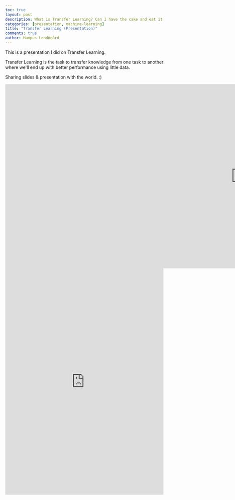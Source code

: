 ```yaml
---
toc: true
layout: post
description: What is Transfer Learning? Can I have the cake and eat it too?
categories: [presentation, machine-learning]
title: "Transfer Learning (Presentation)"
comments: true
author: Hampus Londögård
---
```


This is a presentation I did on Transfer Learning.

Transfer Learning is the task to transfer knowledge from one task to another where we'll end up with better performance using little data.

Sharing slides & presentation with the world. :)

<iframe width="1520" height="586" src="https://www.youtube.com/embed/vcQ5yr9ir8c" title="YouTube video player" frameborder="0" allow="accelerometer; autoplay; clipboard-write; encrypted-media; gyroscope; picture-in-picture" allowfullscreen></iframe>

<embed src="https://blog.londogard.com/assets/Transfer%20Learning.pdf" width="100%" height="720px" type="application/pdf"/>